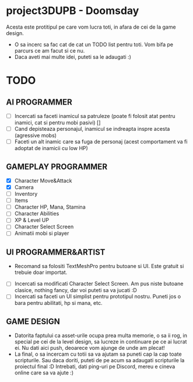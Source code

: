# project3DUPB - Doomsday

Acesta este protitipul pe care vom lucra toti, in afara de cei de la game design.

 * O sa incerc sa fac cat de cat un TODO list pentru toti. Vom bifa pe parcurs ce am facut si ce nu.
 * Daca aveti mai multe idei, puteti sa le adaugati :) 

# TODO

## AI PROGRAMMER
- [ ] Incercati sa faceti inamicul sa patruleze (poate fi folosit atat pentru inamici, cat si pentru mobi pasivi) []
- [ ] Cand depisteaza personajul, inamicul se indreapta inspre acesta (agressive mobs)
- [ ] Faceti un alt inamic care sa fuga de personaj (acest comportament va fi adoptat de inamicii cu low HP)

## GAMEPLAY PROGRAMMER
- [x] Character Move&Attack
- [x] Camera
- [ ] Inventory
- [ ] Items
- [ ] Character HP, Mana, Stamina
- [ ] Character Abilities
- [ ] XP & Level UP
- [ ] Character Select Screen
- [ ] Animatii mobi si player

## UI PROGRAMMER&ARTIST
 * Recomand sa folositi TextMeshPro pentru butoane si UI. Este gratuit si trebuie doar importat.
 - [ ] Incercati sa modificati Character Select Screen. Am pus niste butoane clasice, nothing fancy, dar voi puteti sa va jucati :D
 - [ ] Incercati sa faceti un UI simplist pentru prototipul nostru. Puneti jos o bara pentru abilitati, hp si mana, etc.

## GAME DESIGN
 * Datorita faptului ca asset-urile ocupa prea multa memorie, o sa ii rog, in special pe cei de la level design, sa lucreze in continuare pe ce ai lucrat ei. Nu dati aici push, deoarece vom ajunge de unde am plecat!
 * La final, o sa incercam cu totii sa va ajutam sa puneti cap la cap toate scripturile. Sau daca doriti, puteti de pe acum sa adaugati scripturile la proiectul final :D Intrebati, dati ping-uri pe Discord, mereu e cineva online care sa va ajute :)
